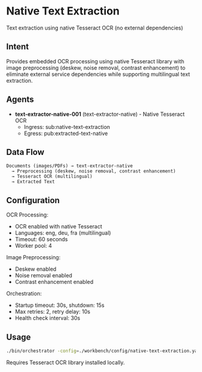 # Native Text Extraction

Text extraction using native Tesseract OCR (no external dependencies)

## Intent

Provides embedded OCR processing using native Tesseract library with image preprocessing (deskew, noise removal, contrast enhancement) to eliminate external service dependencies while supporting multilingual text extraction.

## Agents

- **text-extractor-native-001** (text-extractor-native) - Native Tesseract OCR
  - Ingress: sub:native-text-extraction
  - Egress: pub:extracted-text-native

## Data Flow

```
Documents (images/PDFs) → text-extractor-native
  → Preprocessing (deskew, noise removal, contrast enhancement)
  → Tesseract OCR (multilingual)
  → Extracted Text
```

## Configuration

OCR Processing:
- OCR enabled with native Tesseract
- Languages: eng, deu, fra (multilingual)
- Timeout: 60 seconds
- Worker pool: 4

Image Preprocessing:
- Deskew enabled
- Noise removal enabled
- Contrast enhancement enabled

Orchestration:
- Startup timeout: 30s, shutdown: 15s
- Max retries: 2, retry delay: 10s
- Health check interval: 30s

## Usage

```bash
./bin/orchestrator -config=./workbench/config/native-text-extraction.yaml
```

Requires Tesseract OCR library installed locally.

